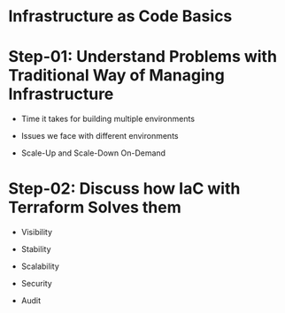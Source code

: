 # Infrastructure as Code Basics

# Step-01: Understand Problems with Traditional Way of Managing Infrastructure

- Time it takes for building multiple environments

- Issues we face with different environments

- Scale-Up and Scale-Down On-Demand

# Step-02: Discuss how IaC with Terraform Solves them

- Visibility

- Stability

- Scalability

- Security

- Audit
